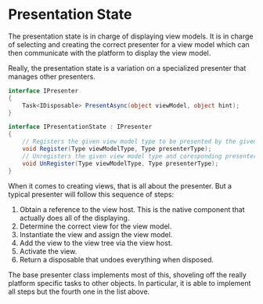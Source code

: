 # Presentation State

The presentation state is in charge of displaying view models. 
It is in charge of selecting and creating the correct presenter for a view model which can then communicate with the platform to display the view model.

Really, the presentation state is a variation on a specialized presenter that manages other presenters. 

```csharp
interface IPresenter
{
	Task<IDisposable> PresentAsync(object viewModel, object hint);
}

interface IPresentationState : IPresenter
{
	// Registers the given view model type to be presented by the given presenter type.
	void Register(Type viewModelType, Type presenterType);
	// Unregisters the given view model type and coresponding presenter type. 
	void UnRegister(Type viewModelType, Type presenterType);
}
```

When it comes to creating views, that is all about the presenter. But a typical presenter will follow this sequence of steps:

1. Obtain a reference to the view host. This is the native component that actually does all of the displaying.
2. Determine the correct view for the view model.
3. Instantiate the view and assign the view model.
4. Add the view to the view tree via the view host.
5. Activate the view.
6. Return a disposable that undoes everything when disposed.

The base presenter class implements most of this, shoveling off the really platform specific tasks to other objects. 
In particular, it is able to implement all steps but the fourth one in the list above.